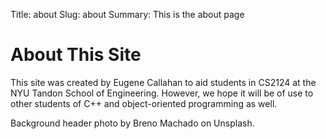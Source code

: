 Title: about
Slug: about
Summary: This is the about page

# About This Site

This site was created by Eugene Callahan to aid students in CS2124 at the NYU Tandon School of Engineering. However, we hope it will be of use to other students of C++ and object-oriented programming as well.

Background header photo by Breno Machado on Unsplash.